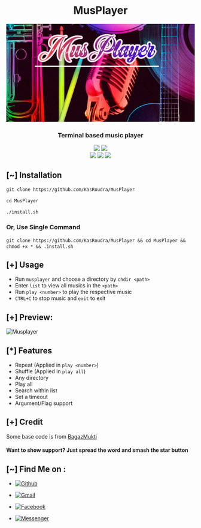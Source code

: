<h1 align="center">MusPlayer</h1>

![Musplayer-Banner](files/banner.png)
<h3 align="center">Terminal based music player</h3>
<p align="center">
    <img src="https://img.shields.io/badge/Version-1.1-green?style=for-the-badge">
    <img src="https://img.shields.io/github/license/KasRoudra/MusPlayer?style=for-the-badge&color=blue">
 <br>
    <img src="https://img.shields.io/badge/Author-KasRoudra-purple?style=flat-square">
    <img src="https://img.shields.io/badge/Open%20Source-Yes-cyan?style=flat-square">
    <img src="https://img.shields.io/badge/Written%20In-Shell-blue?style=flat-square">
</p> 
 
## [~] Installation

```
git clone https://github.com/KasRoudra/MusPlayer
```

```
cd MusPlayer
```

```
./install.sh

```

### Or, Use Single Command
```
git clone https://github.com/KasRoudra/MusPlayer && cd MusPlayer && chmod +x * && .install.sh
```

## [+] Usage

 - Run `musplayer` and choose a directory by `chdir <path>`
 - Enter `list` to view all musics in the `<path>`
 - Run `play <number>` to play the respective music
 - `CTRL+C` to stop music and `exit` to exit

## [+] Preview:

![Musplayer](files/main.gif)

## [*] Features

 - Repeat (Applied in `play <number>`)
 - Shuffle (Applied in `play all`)
 - Any directory
 - Play all
 - Search within list
 - Set a timeout
 - Argument/Flag support
 
## [+] Credit
Some base code is from [BagazMukti](https://github.com/BagazMukti/muxsic)

####  Want to show support? Just spread the word and smash the star button

## [~] Find Me on :

- [![Github](https://img.shields.io/badge/Github-KasRoudra-green?style=for-the-badge&logo=github)](https://github.com/KasRoudra)

- [![Gmail](https://img.shields.io/badge/Gmail-KasRoudra-green?style=for-the-badge&logo=gmail)](mailto:kasroudrakrd@gmail.com)

- [![Facebook](https://img.shields.io/badge/Facebook-KasRoudra-green?style=for-the-badge&logo=facebook)](https://facebook.com/KasRoudra)

- [![Messenger](https://img.shields.io/badge/Messenger-KasRoudra-green?style=for-the-badge&logo=messenger)](https://m.me/KasRoudra)

